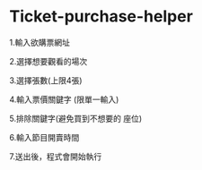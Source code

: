 # Ticket-purchase-helper

1.輸入欲購票網址

2.選擇想要觀看的場次

3.選擇張數(上限4張)

4.輸入票價關鍵字 (限單一輸入)

5.排除關鍵字(避免買到不想要的
座位)

6.輸入節目開賣時間

7.送出後，程式會開始執行
